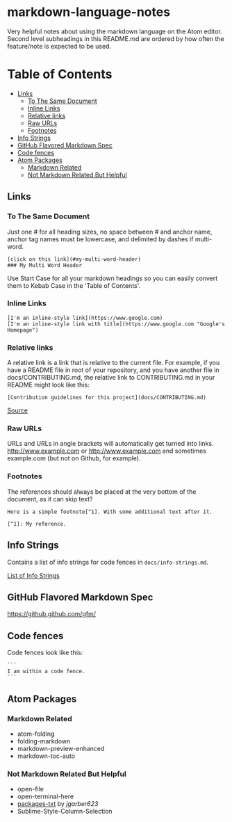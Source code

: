# markdown-language-notes

Very helpful notes about using the markdown language on the Atom editor. Second 
level subheadings in this README.md are ordered by how often the feature/note 
is expected to be used.

# Table of Contents
<!-- TOC START min:2 max:6 link:true asterisk:false update:true -->
- [Links](#links)
  - [To The Same Document](#to-the-same-document)
  - [Inline Links](#inline-links)
  - [Relative links](#relative-links)
  - [Raw URLs](#raw-urls)
  - [Footnotes](#footnotes)
- [Info Strings](#info-strings)
- [GitHub Flavored Markdown Spec](#github-flavored-markdown-spec)
- [Code fences](#code-fences)
- [Atom Packages](#atom-packages)
  - [Markdown Related](#markdown-related)
  - [Not Markdown Related But Helpful](#not-markdown-related-but-helpful)
<!-- TOC END -->

## Links

### To The Same Document
Just one # for all heading sizes, no space between # and anchor name, anchor tag
names must be lowercase, and delimited by dashes if multi-word.
```
[click on this link](#my-multi-word-header)
### My Multi Word Header
```
Use Start Case for all your markdown headings so you can 
easily convert them to Kebab Case in the 'Table of Contents'.

### Inline Links
```
[I'm an inline-style link](https://www.google.com)
[I'm an inline-style link with title](https://www.google.com "Google's Homepage")
```

### Relative links
A relative link is a link that is relative to the current file. For example, if
you have a README file in root of your repository, and you have another file in
docs/CONTRIBUTING.md, the relative link to CONTRIBUTING.md in your README might
look like this:
```
[Contribution guidelines for this project](docs/CONTRIBUTING.md)
```
[Source](https://docs.github.com/en/get-started/writing-on-github/getting-started-with-writing-and-formatting-on-github/basic-writing-and-formatting-syntax#links)

### Raw URLs
URLs and URLs in angle brackets will automatically get turned into links. 
http://www.example.com or <http://www.example.com> and sometimes 
example.com (but not on Github, for example).

### Footnotes
The references should always be placed at the very bottom of 
the document, as it can skip text?
```
Here is a simple footnote[^1]. With some additional text after it.

[^1]: My reference.
```

## Info Strings
Contains a list of info strings for code fences in 
`docs/info-strings.md`.

[List of Info Strings](docs/info-strings.md)

## GitHub Flavored Markdown Spec
<https://github.github.com/gfm/>

## Code fences
Code fences look like this:
````
```
I am within a code fence.
```
````

## Atom Packages

### Markdown Related
- atom-folding
- folding-markdown
- markdown-preview-enhanced
- markdown-toc-auto

### Not Markdown Related But Helpful
- open-file
- open-terminal-here
- [packages-txt](https://github.com/jgarber623/packages-txt) by *jgarber623* 
- Sublime-Style-Column-Selection
